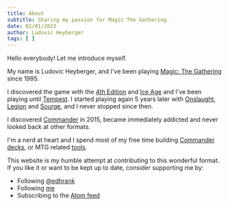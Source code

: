 ```yaml
---
title: About
subtitle: Sharing my passion for Magic The Gathering
date: 01/01/2023
author: Ludovic Heyberger
tags: [ ]
---
```


Hello everybody! Let me introduce myself.

My name is Ludovic Heyberger, and I've been playing [Magic: The Gathering][Magic The Gathering] since 1995.

I discovered the game with the [4th Edition][4th Edition] and [Ice Age][Ice Age] and I've been playing until [Tempest][Tempest].
I started playing again 5 years later with [Onslaught][Onslaught], [Legion][Legion] and [Sourge][Sourge], and I never stopped since then.

I discovered [Commander][Commander] in 2015, became immediately addicted and never looked back at other formats.

I'm a nerd at heart and I spend most of my free time building [Commander decks][Commander decks], or MTG related [tools][tools].

This website is my humble attempt at contributing to this wonderful format.
If you like it or want to be kept up to date, consider supporting me by:

- Following [@edhrank](https://twitter.com/edhrank)
- Following [me](https://twitter.com/lheybergermtg)
- Subscribing to the [Atom feed](./feed.atom)


[Commander decks]:https://www.moxfield.com/users/lheyberger
[tools]:./archives.html#tools
[4th Edition]:https://scryfall.com/sets/4ed
[Commander]:http://mtgcommander.net
[Ice Age]:https://scryfall.com/sets/ice
[Legion]:https://scryfall.com/sets/lgn
[Magic The Gathering]:https://magic.wizards.com
[Onslaught]:https://scryfall.com/sets/ons
[Sourge]:https://scryfall.com/sets/scg
[Tempest]:https://scryfall.com/sets/tmp

